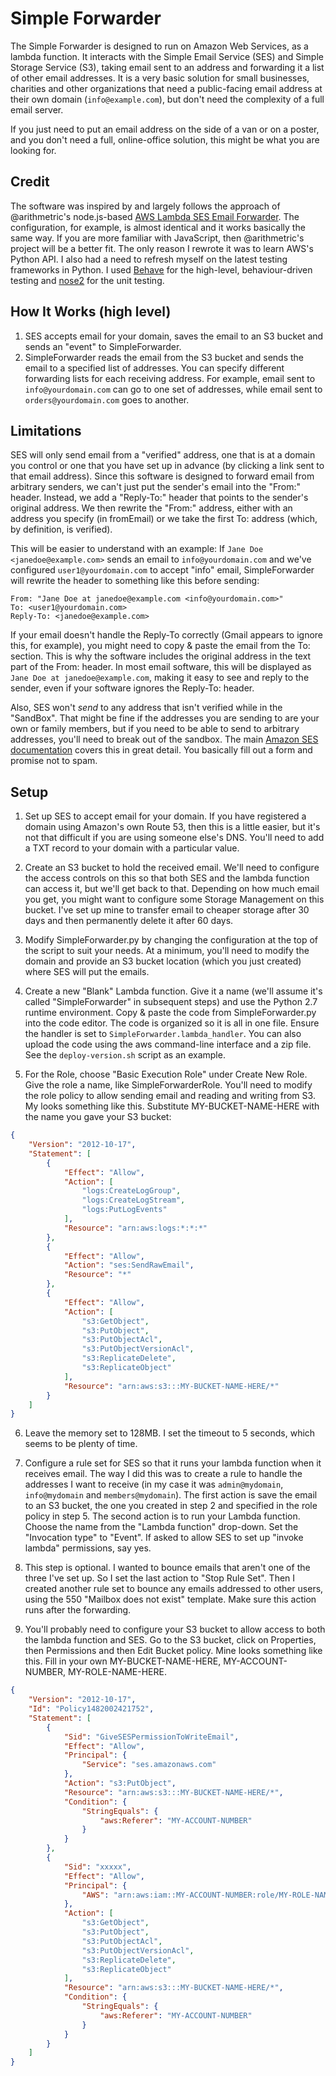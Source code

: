 # Simple Forwarder

The Simple Forwarder is designed to run on Amazon Web Services, as a lambda function. It interacts with the Simple Email Service (SES) and Simple Storage Service (S3), taking email sent to an address and forwarding it a list of other email addresses. It is a very basic solution for small businesses, charities and other organizations that need a public-facing email address at their own domain (`info@example.com`), but don't need the complexity of a full email server.

If you just need to put an email address on the side of a van or on a poster, and you don't need a full, online-office solution, this might be what you are looking for.

## Credit

The software was inspired by and largely follows the approach of @arithmetric's node.js-based [AWS Lambda SES Email Forwarder](https://github.com/arithmetric/aws-lambda-ses-forwarder). The configuration, for example, is almost identical and it works basically the same way. If you are more familiar with JavaScript, then @arithmetric's project will be a better fit. The only reason I rewrote it was to learn AWS's Python API. I also had a need to refresh myself on the latest testing frameworks in Python. I used [Behave](http://pythonhosted.org/behave/) for the high-level, behaviour-driven testing and [nose2](http://nose2.readthedocs.io/en/latest/getting_started.html) for the unit testing.

## How It Works (high level)

1. SES accepts email for your domain, saves the email to an S3 bucket and sends an "event" to SimpleForwarder.
2. SimpleForwarder reads the email from the S3 bucket and sends the email to a specified list of addresses. You can specify different forwarding lists for each receiving address. For example, email sent to `info@yourdomain.com` can go to one set of addresses, while email sent to `orders@yourdomain.com` goes to another.

## Limitations

SES will only send email from a "verified" address, one that is at a domain you control or one that you have set up in advance (by clicking a link sent to that email address). Since this software is designed to forward email from arbitrary senders, we can't just put the sender's email into the "From:" header. Instead, we add a "Reply-To:" header that points to the sender's original address. We then rewrite the "From:" address, either with an address you specify (in fromEmail) or we take the first To: address (which, by definition, is verified). 

This will be easier to understand with an example: If `Jane Doe <janedoe@example.com>` sends an email to `info@yourdomain.com` and we've configured `user1@yourdomain.com` to accept "info" email, SimpleForwarder will rewrite the header to something like this before sending:

```
From: "Jane Doe at janedoe@example.com <info@yourdomain.com>"
To: <user1@yourdomain.com>
Reply-To: <janedoe@example.com>
```

If your email doesn't handle the Reply-To correctly (Gmail appears to ignore this, for example), you might need to copy & paste the email from the To: section. This is why the software includes the original address in the text part of the From: header. In most email software, this will be displayed as `Jane Doe at janedoe@example.com`, making it easy to see and reply to the sender, even if your software ignores the Reply-To: header.

Also, SES won't *send* to any address that isn't verified while in the "SandBox". That might be fine if the addresses you are sending to are your own or family members, but if you need to be able to send to arbitrary addresses, you'll need to break out of the sandbox. The main [Amazon SES documentation](http://docs.aws.amazon.com/ses/latest/DeveloperGuide/Welcome.html) covers this in great detail. You basically fill out a form and promise not to spam.

## Setup

1. Set up SES to accept email for your domain. If you have registered a domain using Amazon's own Route 53, then this is a little easier, but it's not that difficult if you are using someone else's DNS. You'll need to add a TXT record to your domain with a particular value.

2. Create an S3 bucket to hold the received email. We'll need to configure the access controls on this so that both SES and the lambda function can access it, but we'll get back to that. Depending on how much email you get, you might want to configure some Storage Management on this bucket. I've set up mine to transfer email to cheaper storage after 30 days and then permanently delete it after 60 days.

3. Modify SimpleForwarder.py by changing the configuration at the top of the script to suit your needs. At a minimum, you'll need to modify the domain and provide an S3 bucket location (which you just created) where SES will put the emails.

4. Create a new "Blank" Lambda function. Give it a name (we'll assume it's called "SimpleForwarder" in subsequent steps) and use the Python 2.7 runtime environment. Copy & paste the code from SimpleForwarder.py into the code editor. The code is organized so it is all in one file. Ensure the handler is set to `SimpleForwarder.lambda_handler`. You can also upload the code using the aws command-line interface and a zip file. See the `deploy-version.sh` script as an example.

5. For the Role, choose "Basic Execution Role" under Create New Role. Give the role a name, like SimpleForwarderRole. You'll need to modify the role policy to allow sending email and reading and writing from S3. My looks something like this. Substitute MY-BUCKET-NAME-HERE with the name you gave your S3 bucket:

```json
{
    "Version": "2012-10-17",
    "Statement": [
        {
            "Effect": "Allow",
            "Action": [
                "logs:CreateLogGroup",
                "logs:CreateLogStream",
                "logs:PutLogEvents"
            ],
            "Resource": "arn:aws:logs:*:*:*"
        },
        {
            "Effect": "Allow",
            "Action": "ses:SendRawEmail",
            "Resource": "*"
        },
        {
            "Effect": "Allow",
            "Action": [
                "s3:GetObject",
                "s3:PutObject",
				"s3:PutObjectAcl",
				"s3:PutObjectVersionAcl",
				"s3:ReplicateDelete",
				"s3:ReplicateObject"
            ],
            "Resource": "arn:aws:s3:::MY-BUCKET-NAME-HERE/*"
        }
    ]
}
```

6. Leave the memory set to 128MB. I set the timeout to 5 seconds, which seems to be plenty of time. 

7. Configure a rule set for SES so that it runs your lambda function when it receives email. The way I did this was to create a rule to handle the addresses I want to receive (in my case it was `admin@mydomain`, `info@mydomain` and `members@mydomain`). The first action is save the email to an S3 bucket, the one you created in step 2 and specified in the role policy in step 5. The second action is to run your Lambda function. Choose the name from the "Lambda function" drop-down. Set the "Invocation type" to "Event". If asked to allow SES to set up "invoke lambda" permissions, say yes.

8. This step is optional. I wanted to bounce emails that aren't one of the three I've set up. So I set the last action to "Stop Rule Set". Then I created another rule set to bounce any emails addressed to other users, using the 550 "Mailbox does not exist" template. Make sure this action runs after the forwarding.

9. You'll probably need to configure your S3 bucket to allow access to both the lambda function and SES. Go to the S3 bucket, click on Properties, then Permissions and then Edit Bucket policy. Mine looks something like this. Fill in your own MY-BUCKET-NAME-HERE, MY-ACCOUNT-NUMBER, MY-ROLE-NAME-HERE.

```json
{
	"Version": "2012-10-17",
	"Id": "Policy1482002421752",
	"Statement": [
		{
			"Sid": "GiveSESPermissionToWriteEmail",
			"Effect": "Allow",
			"Principal": {
				"Service": "ses.amazonaws.com"
			},
			"Action": "s3:PutObject",
			"Resource": "arn:aws:s3:::MY-BUCKET-NAME-HERE/*",
			"Condition": {
				"StringEquals": {
					"aws:Referer": "MY-ACCOUNT-NUMBER"
				}
			}
		},
		{
			"Sid": "xxxxx",
			"Effect": "Allow",
			"Principal": {
				"AWS": "arn:aws:iam::MY-ACCOUNT-NUMBER:role/MY-ROLE-NAME-HERE"
			},
			"Action": [
				"s3:GetObject",
				"s3:PutObject",
				"s3:PutObjectAcl",
				"s3:PutObjectVersionAcl",
				"s3:ReplicateDelete",
				"s3:ReplicateObject"
			],
			"Resource": "arn:aws:s3:::MY-BUCKET-NAME-HERE/*",
			"Condition": {
				"StringEquals": {
					"aws:Referer": "MY-ACCOUNT-NUMBER"
				}
			}
		}
	]
}
```




